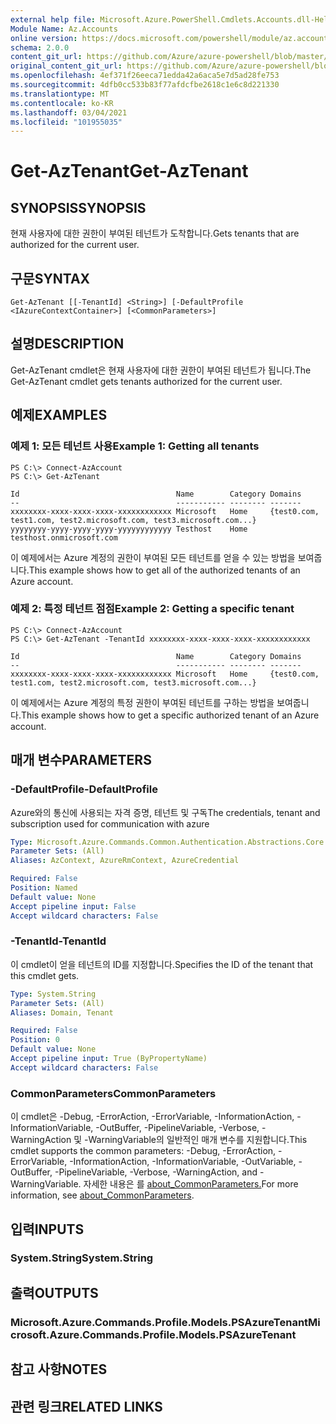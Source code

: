 ```yaml
---
external help file: Microsoft.Azure.PowerShell.Cmdlets.Accounts.dll-Help.xml
Module Name: Az.Accounts
online version: https://docs.microsoft.com/powershell/module/az.accounts/get-aztenant
schema: 2.0.0
content_git_url: https://github.com/Azure/azure-powershell/blob/master/src/Accounts/Accounts/help/Get-AzTenant.md
original_content_git_url: https://github.com/Azure/azure-powershell/blob/master/src/Accounts/Accounts/help/Get-AzTenant.md
ms.openlocfilehash: 4ef371f26eeca71edda42a6aca5e7d5ad28fe753
ms.sourcegitcommit: 4dfb0cc533b83f77afdcfbe2618c1e6c8d221330
ms.translationtype: MT
ms.contentlocale: ko-KR
ms.lasthandoff: 03/04/2021
ms.locfileid: "101955035"
---
```

# <span data-ttu-id="e1ce2-101">Get-AzTenant</span><span class="sxs-lookup"><span data-stu-id="e1ce2-101">Get-AzTenant</span></span>

## <span data-ttu-id="e1ce2-102">SYNOPSIS</span><span class="sxs-lookup"><span data-stu-id="e1ce2-102">SYNOPSIS</span></span>
<span data-ttu-id="e1ce2-103">현재 사용자에 대한 권한이 부여된 테넌트가 도착합니다.</span><span class="sxs-lookup"><span data-stu-id="e1ce2-103">Gets tenants that are authorized for the current user.</span></span>

## <span data-ttu-id="e1ce2-104">구문</span><span class="sxs-lookup"><span data-stu-id="e1ce2-104">SYNTAX</span></span>

```
Get-AzTenant [[-TenantId] <String>] [-DefaultProfile <IAzureContextContainer>] [<CommonParameters>]
```

## <span data-ttu-id="e1ce2-105">설명</span><span class="sxs-lookup"><span data-stu-id="e1ce2-105">DESCRIPTION</span></span>
<span data-ttu-id="e1ce2-106">Get-AzTenant cmdlet은 현재 사용자에 대한 권한이 부여된 테넌트가 됩니다.</span><span class="sxs-lookup"><span data-stu-id="e1ce2-106">The Get-AzTenant cmdlet gets tenants authorized for the current user.</span></span>

## <span data-ttu-id="e1ce2-107">예제</span><span class="sxs-lookup"><span data-stu-id="e1ce2-107">EXAMPLES</span></span>

### <span data-ttu-id="e1ce2-108">예제 1: 모든 테넌트 사용</span><span class="sxs-lookup"><span data-stu-id="e1ce2-108">Example 1: Getting all tenants</span></span>
```
PS C:\> Connect-AzAccount
PS C:\> Get-AzTenant

Id                                   Name        Category Domains
--                                   ----------- -------- -------
xxxxxxxx-xxxx-xxxx-xxxx-xxxxxxxxxxxx Microsoft   Home     {test0.com, test1.com, test2.microsoft.com, test3.microsoft.com...}
yyyyyyyy-yyyy-yyyy-yyyy-yyyyyyyyyyyy Testhost    Home     testhost.onmicrosoft.com
```

<span data-ttu-id="e1ce2-109">이 예제에서는 Azure 계정의 권한이 부여된 모든 테넌트를 얻을 수 있는 방법을 보여줍니다.</span><span class="sxs-lookup"><span data-stu-id="e1ce2-109">This example shows how to get all of the authorized tenants of an Azure account.</span></span>

### <span data-ttu-id="e1ce2-110">예제 2: 특정 테넌트 점점</span><span class="sxs-lookup"><span data-stu-id="e1ce2-110">Example 2: Getting a specific tenant</span></span>
```
PS C:\> Connect-AzAccount
PS C:\> Get-AzTenant -TenantId xxxxxxxx-xxxx-xxxx-xxxx-xxxxxxxxxxxx

Id                                   Name        Category Domains
--                                   ----------- -------- -------
xxxxxxxx-xxxx-xxxx-xxxx-xxxxxxxxxxxx Microsoft   Home     {test0.com, test1.com, test2.microsoft.com, test3.microsoft.com...}
```

<span data-ttu-id="e1ce2-111">이 예제에서는 Azure 계정의 특정 권한이 부여된 테넌트를 구하는 방법을 보여줍니다.</span><span class="sxs-lookup"><span data-stu-id="e1ce2-111">This example shows how to get a specific authorized tenant of an Azure account.</span></span>

## <span data-ttu-id="e1ce2-112">매개 변수</span><span class="sxs-lookup"><span data-stu-id="e1ce2-112">PARAMETERS</span></span>

### <span data-ttu-id="e1ce2-113">-DefaultProfile</span><span class="sxs-lookup"><span data-stu-id="e1ce2-113">-DefaultProfile</span></span>
<span data-ttu-id="e1ce2-114">Azure와의 통신에 사용되는 자격 증명, 테넌트 및 구독</span><span class="sxs-lookup"><span data-stu-id="e1ce2-114">The credentials, tenant and subscription used for communication with azure</span></span>

```yaml
Type: Microsoft.Azure.Commands.Common.Authentication.Abstractions.Core.IAzureContextContainer
Parameter Sets: (All)
Aliases: AzContext, AzureRmContext, AzureCredential

Required: False
Position: Named
Default value: None
Accept pipeline input: False
Accept wildcard characters: False
```

### <span data-ttu-id="e1ce2-115">-TenantId</span><span class="sxs-lookup"><span data-stu-id="e1ce2-115">-TenantId</span></span>
<span data-ttu-id="e1ce2-116">이 cmdlet이 얻을 테넌트의 ID를 지정합니다.</span><span class="sxs-lookup"><span data-stu-id="e1ce2-116">Specifies the ID of the tenant that this cmdlet gets.</span></span>

```yaml
Type: System.String
Parameter Sets: (All)
Aliases: Domain, Tenant

Required: False
Position: 0
Default value: None
Accept pipeline input: True (ByPropertyName)
Accept wildcard characters: False
```

### <span data-ttu-id="e1ce2-117">CommonParameters</span><span class="sxs-lookup"><span data-stu-id="e1ce2-117">CommonParameters</span></span>
<span data-ttu-id="e1ce2-118">이 cmdlet은 -Debug, -ErrorAction, -ErrorVariable, -InformationAction, -InformationVariable, -OutBuffer, -PipelineVariable, -Verbose, -WarningAction 및 -WarningVariable의 일반적인 매개 변수를 지원합니다.</span><span class="sxs-lookup"><span data-stu-id="e1ce2-118">This cmdlet supports the common parameters: -Debug, -ErrorAction, -ErrorVariable, -InformationAction, -InformationVariable, -OutVariable, -OutBuffer, -PipelineVariable, -Verbose, -WarningAction, and -WarningVariable.</span></span> <span data-ttu-id="e1ce2-119">자세한 내용은 를 [about_CommonParameters.](http://go.microsoft.com/fwlink/?LinkID=113216)</span><span class="sxs-lookup"><span data-stu-id="e1ce2-119">For more information, see [about_CommonParameters](http://go.microsoft.com/fwlink/?LinkID=113216).</span></span>

## <span data-ttu-id="e1ce2-120">입력</span><span class="sxs-lookup"><span data-stu-id="e1ce2-120">INPUTS</span></span>

### <span data-ttu-id="e1ce2-121">System.String</span><span class="sxs-lookup"><span data-stu-id="e1ce2-121">System.String</span></span>

## <span data-ttu-id="e1ce2-122">출력</span><span class="sxs-lookup"><span data-stu-id="e1ce2-122">OUTPUTS</span></span>

### <span data-ttu-id="e1ce2-123">Microsoft.Azure.Commands.Profile.Models.PSAzureTenant</span><span class="sxs-lookup"><span data-stu-id="e1ce2-123">Microsoft.Azure.Commands.Profile.Models.PSAzureTenant</span></span>

## <span data-ttu-id="e1ce2-124">참고 사항</span><span class="sxs-lookup"><span data-stu-id="e1ce2-124">NOTES</span></span>

## <span data-ttu-id="e1ce2-125">관련 링크</span><span class="sxs-lookup"><span data-stu-id="e1ce2-125">RELATED LINKS</span></span>

